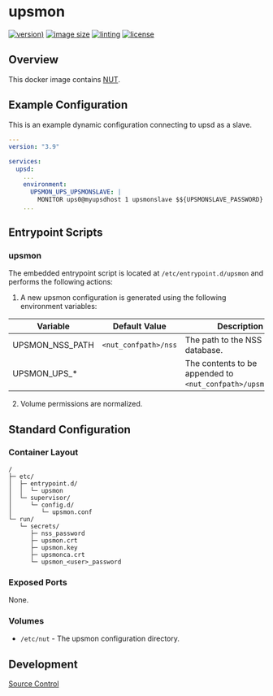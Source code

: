 # upsmon

[![version)](https://img.shields.io/docker/v/crashvb/upsmon/latest)](https://hub.docker.com/repository/docker/crashvb/upsmon)
[![image size](https://img.shields.io/docker/image-size/crashvb/upsmon/latest)](https://hub.docker.com/repository/docker/crashvb/upsmon)
[![linting](https://img.shields.io/badge/linting-hadolint-yellow)](https://github.com/hadolint/hadolint)
[![license](https://img.shields.io/github/license/crashvb/upsmon-docker.svg)](https://github.com/crashvb/upsmon-docker/blob/master/LICENSE.md)

## Overview

This docker image contains [NUT](https://networkupstools.org/).

## Example Configuration
This is an example dynamic configuration connecting to upsd as a slave.

```yaml
---
version: "3.9"

services:
  upsd:
    ...
    environment:
      UPSMON_UPS_UPSMONSLAVE: |
        MONITOR ups0@myupsdhost 1 upsmonslave $${UPSMONSLAVE_PASSWORD} slave
    ...
```

## Entrypoint Scripts

### upsmon

The embedded entrypoint script is located at `/etc/entrypoint.d/upsmon` and performs the following actions:

1. A new upsmon configuration is generated using the following environment variables:

 | Variable | Default Value | Description |
 | -------- | ------------- | ----------- |
 | UPSMON\_NSS\_PATH | `<nut_confpath>/nss` | The path to the NSS database. |
 | UPSMON\_UPS\_* | | The contents to be appended to `<nut_confpath>/upsmon.conf`. |

2. Volume permissions are normalized.

## Standard Configuration

### Container Layout

```
/
├─ etc/
│  ├─ entrypoint.d/
│  │  └─ upsmon
│  └─ supervisor/
│     └─ config.d/
│        └─ upsmon.conf
└─ run/
   └─ secrets/
      ├─ nss_password
      ├─ upsmon.crt
      ├─ upsmon.key
      ├─ upsmonca.crt
      └─ upsmon_<user>_password
```

### Exposed Ports

None.

### Volumes

* `/etc/nut` - The upsmon configuration directory.

## Development

[Source Control](https://github.com/crashvb/upsmon-docker)

